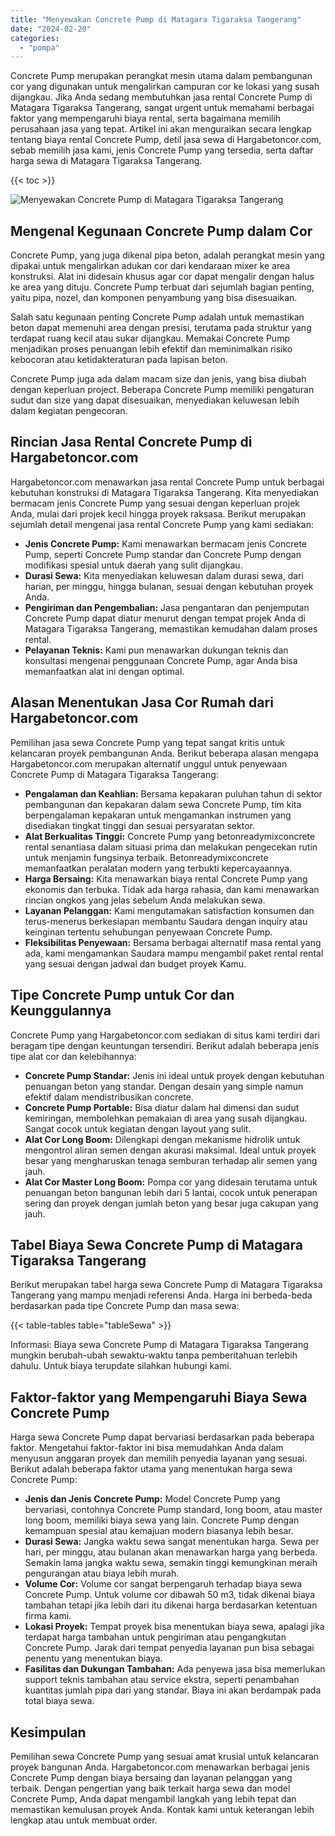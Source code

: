 ```yaml
---
title: "Menyewakan Concrete Pump di Matagara Tigaraksa Tangerang"
date: "2024-02-20"
categories: 
  - "pompa"
---
```




Concrete Pump merupakan perangkat mesin utama dalam pembangunan cor yang digunakan untuk mengalirkan campuran cor ke lokasi yang susah dijangkau. Jika Anda sedang membutuhkan jasa rental Concrete Pump di Matagara Tigaraksa Tangerang, sangat urgent untuk memahami berbagai faktor yang mempengaruhi biaya rental, serta bagaimana memilih perusahaan jasa yang tepat. Artikel ini akan menguraikan secara lengkap tentang biaya rental Concrete Pump, detil jasa sewa di Hargabetoncor.com, sebab memilih jasa kami, jenis Concrete Pump yang tersedia, serta daftar harga sewa di Matagara Tigaraksa Tangerang.

{{< toc >}}

![Menyewakan Concrete Pump di Matagara Tigaraksa Tangerang](https://hargareadymixid.github.io/pompa/concrete-pump%20(25).png)

## Mengenal Kegunaan Concrete Pump dalam Cor

Concrete Pump, yang juga dikenal pipa beton, adalah perangkat mesin yang dipakai untuk mengalirkan adukan cor dari kendaraan mixer ke area konstruksi. Alat ini didesain khusus agar cor dapat mengalir dengan halus ke area yang dituju. Concrete Pump terbuat dari sejumlah bagian penting, yaitu pipa, nozel, dan komponen penyambung yang bisa disesuaikan.

Salah satu kegunaan penting Concrete Pump adalah untuk memastikan beton dapat memenuhi area dengan presisi, terutama pada struktur yang terdapat ruang kecil atau sukar dijangkau. Memakai Concrete Pump menjadikan proses penuangan lebih efektif dan meminimalkan risiko kebocoran atau ketidakteraturan pada lapisan beton.

Concrete Pump juga ada dalam macam size dan jenis, yang bisa diubah dengan keperluan project. Beberapa Concrete Pump memiliki pengaturan sudut dan size yang dapat disesuaikan, menyediakan keluwesan lebih dalam kegiatan pengecoran.

## Rincian Jasa Rental Concrete Pump di Hargabetoncor.com

Hargabetoncor.com menawarkan jasa rental Concrete Pump untuk berbagai kebutuhan konstruksi di Matagara Tigaraksa Tangerang. Kita menyediakan bermacam jenis Concrete Pump yang sesuai dengan keperluan projek Anda, mulai dari projek kecil hingga proyek raksasa. Berikut merupakan sejumlah detail mengenai jasa rental Concrete Pump yang kami sediakan:

- **Jenis Concrete Pump:** Kami menawarkan bermacam jenis Concrete Pump, seperti Concrete Pump standar dan Concrete Pump dengan modifikasi spesial untuk daerah yang sulit dijangkau.
- **Durasi Sewa:** Kita menyediakan keluwesan dalam durasi sewa, dari harian, per minggu, hingga bulanan, sesuai dengan kebutuhan proyek Anda.
- **Pengiriman dan Pengembalian:** Jasa pengantaran dan penjemputan Concrete Pump dapat diatur menurut dengan tempat projek Anda di Matagara Tigaraksa Tangerang, memastikan kemudahan dalam proses rental.
- **Pelayanan Teknis:** Kami pun menawarkan dukungan teknis dan konsultasi mengenai penggunaan Concrete Pump, agar Anda bisa memanfaatkan alat ini dengan optimal.

## Alasan Menentukan Jasa Cor Rumah dari Hargabetoncor.com

Pemilihan jasa sewa Concrete Pump yang tepat sangat kritis untuk kelancaran proyek pembangunan Anda. Berikut beberapa alasan mengapa Hargabetoncor.com merupakan alternatif unggul untuk penyewaan Concrete Pump di Matagara Tigaraksa Tangerang:

- **Pengalaman dan Keahlian:** Bersama kepakaran puluhan tahun di sektor pembangunan dan kepakaran dalam sewa Concrete Pump, tim kita berpengalaman kepakaran untuk mengamankan instrumen yang disediakan tingkat tinggi dan sesuai persyaratan sektor.
- **Alat Berkualitas Tinggi:** Concrete Pump yang betonreadymixconcrete rental senantiasa dalam situasi prima dan melakukan pengecekan rutin untuk menjamin fungsinya terbaik. Betonreadymixconcrete memanfaatkan peralatan modern yang terbukti kepercayaannya.
- **Harga Bersaing:** Kita menawarkan biaya rental Concrete Pump yang ekonomis dan terbuka. Tidak ada harga rahasia, dan kami menawarkan rincian ongkos yang jelas sebelum Anda melakukan sewa.
- **Layanan Pelanggan:** Kami mengutamakan satisfaction konsumen dan terus-menerus berkesiapan membantu Saudara dengan inquiry atau keinginan tertentu sehubungan penyewaan Concrete Pump.
- **Fleksibilitas Penyewaan:** Bersama berbagai alternatif masa rental yang ada, kami mengamankan Saudara mampu mengambil paket rental rental yang sesuai dengan jadwal dan budget proyek Kamu.

## Tipe Concrete Pump untuk Cor dan Keunggulannya

Concrete Pump yang Hargabetoncor.com sediakan di situs kami terdiri dari beragam tipe dengan keuntungan tersendiri. Berikut adalah beberapa jenis tipe alat cor dan kelebihannya:

- **Concrete Pump Standar:** Jenis ini ideal untuk proyek dengan kebutuhan penuangan beton yang standar. Dengan desain yang simple namun efektif dalam mendistribusikan concrete.
- **Concrete Pump Portable:** Bisa diatur dalam hal dimensi dan sudut kemiringan, membolehkan pemakaian di area yang susah dijangkau. Sangat cocok untuk kegiatan dengan layout yang sulit.
- **Alat Cor Long Boom:** Dilengkapi dengan mekanisme hidrolik untuk mengontrol aliran semen dengan akurasi maksimal. Ideal untuk proyek besar yang mengharuskan tenaga semburan terhadap alir semen yang jauh.
- **Alat Cor Master Long Boom:** Pompa cor yang didesain terutama untuk penuangan beton bangunan lebih dari 5 lantai, cocok untuk penerapan sering dan proyek dengan jumlah beton yang besar juga cakupan yang jauh.

## Tabel Biaya Sewa Concrete Pump di Matagara Tigaraksa Tangerang

Berikut merupakan tabel harga sewa Concrete Pump di Matagara Tigaraksa Tangerang yang mampu menjadi referensi Anda. Harga ini berbeda-beda berdasarkan pada tipe Concrete Pump dan masa sewa:

{{< table-tables table="tableSewa" >}}

Informasi: Biaya sewa Concrete Pump di Matagara Tigaraksa Tangerang mungkin berubah-ubah sewaktu-waktu tanpa pemberitahuan terlebih dahulu. Untuk biaya terupdate silahkan hubungi kami.

## Faktor-faktor yang Mempengaruhi Biaya Sewa Concrete Pump

Harga sewa Concrete Pump dapat bervariasi berdasarkan pada beberapa faktor. Mengetahui faktor-faktor ini bisa memudahkan Anda dalam menyusun anggaran proyek dan memilih penyedia layanan yang sesuai. Berikut adalah beberapa faktor utama yang menentukan harga sewa Concrete Pump:

- **Jenis dan Jenis Concrete Pump:** Model Concrete Pump yang bervariasi, contohnya Concrete Pump standard, long boom, atau master long boom, memiliki biaya sewa yang lain. Concrete Pump dengan kemampuan spesial atau kemajuan modern biasanya lebih besar.
- **Durasi Sewa:** Jangka waktu sewa sangat menentukan harga. Sewa per hari, per minggu, atau bulanan akan menawarkan harga yang berbeda. Semakin lama jangka waktu sewa, semakin tinggi kemungkinan meraih pengurangan atau biaya lebih murah.
- **Volume Cor:** Volume cor sangat berpengaruh terhadap biaya sewa Concrete Pump. Untuk volume cor dibawah 50 m3, tidak dikenai biaya tambahan tetapi jika lebih dari itu dikenai harga berdasarkan ketentuan firma kami.
- **Lokasi Proyek:** Tempat proyek bisa menentukan biaya sewa, apalagi jika terdapat harga tambahan untuk pengiriman atau pengangkutan Concrete Pump. Jarak dari tempat penyedia layanan pun bisa sebagai penentu yang menentukan biaya.
- **Fasilitas dan Dukungan Tambahan:** Ada penyewa jasa bisa memerlukan support teknis tambahan atau service ekstra, seperti penambahan kuantitas jumlah pipa dari yang standar. Biaya ini akan berdampak pada total biaya sewa.

## Kesimpulan

Pemilihan sewa Concrete Pump yang sesuai amat krusial untuk kelancaran proyek bangunan Anda. Hargabetoncor.com menawarkan berbagai jenis Concrete Pump dengan biaya bersaing dan layanan pelanggan yang terbaik. Dengan pengertian yang baik terkait harga sewa dan model Concrete Pump, Anda dapat mengambil langkah yang lebih tepat dan memastikan kemulusan proyek Anda. Kontak kami untuk keterangan lebih lengkap atau untuk membuat order.

